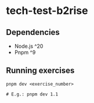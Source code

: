 # tech-test-b2rise

## Dependencies

- Node.js ^20
- Pnpm ^9

## Running exercises

```shell
pnpm dev <exercise_number>

# E.g.: pnpm dev 1.1
```
